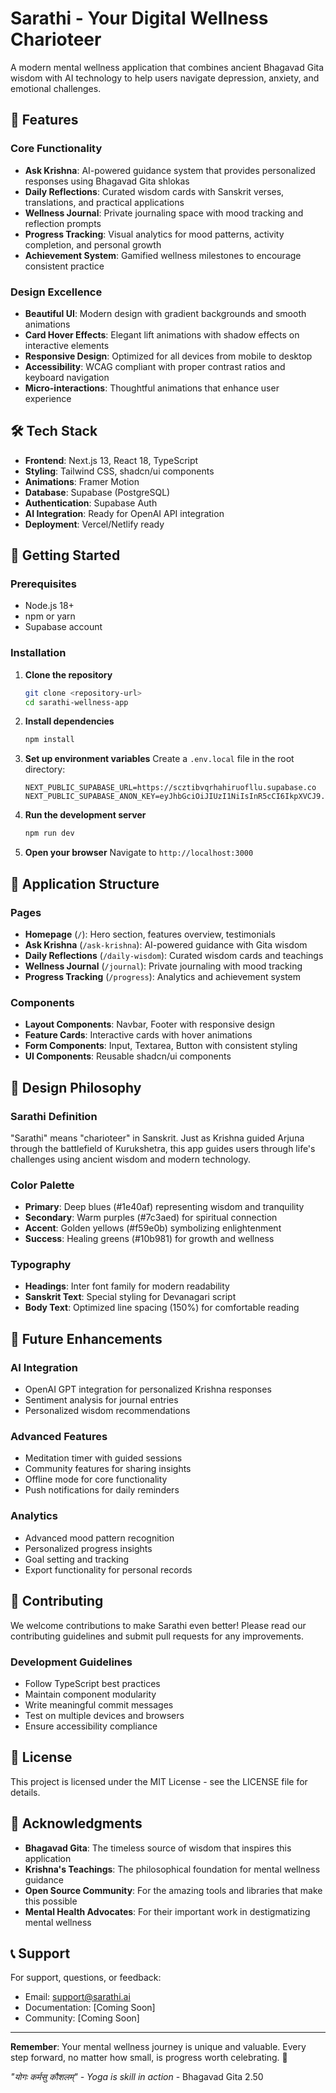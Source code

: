 # Sarathi - Your Digital Wellness Charioteer

A modern mental wellness application that combines ancient Bhagavad Gita wisdom with AI technology to help users navigate depression, anxiety, and emotional challenges.

## 🌟 Features

### Core Functionality
- **Ask Krishna**: AI-powered guidance system that provides personalized responses using Bhagavad Gita shlokas
- **Daily Reflections**: Curated wisdom cards with Sanskrit verses, translations, and practical applications
- **Wellness Journal**: Private journaling space with mood tracking and reflection prompts
- **Progress Tracking**: Visual analytics for mood patterns, activity completion, and personal growth
- **Achievement System**: Gamified wellness milestones to encourage consistent practice

### Design Excellence
- **Beautiful UI**: Modern design with gradient backgrounds and smooth animations
- **Card Hover Effects**: Elegant lift animations with shadow effects on interactive elements
- **Responsive Design**: Optimized for all devices from mobile to desktop
- **Accessibility**: WCAG compliant with proper contrast ratios and keyboard navigation
- **Micro-interactions**: Thoughtful animations that enhance user experience

## 🛠️ Tech Stack

- **Frontend**: Next.js 13, React 18, TypeScript
- **Styling**: Tailwind CSS, shadcn/ui components
- **Animations**: Framer Motion
- **Database**: Supabase (PostgreSQL)
- **Authentication**: Supabase Auth
- **AI Integration**: Ready for OpenAI API integration
- **Deployment**: Vercel/Netlify ready

## 🚀 Getting Started

### Prerequisites
- Node.js 18+ 
- npm or yarn
- Supabase account

### Installation

1. **Clone the repository**
   ```bash
   git clone <repository-url>
   cd sarathi-wellness-app
   ```

2. **Install dependencies**
   ```bash
   npm install
   ```

3. **Set up environment variables**
   Create a `.env.local` file in the root directory:
   ```env
   NEXT_PUBLIC_SUPABASE_URL=https://scztibvqrhahiruofllu.supabase.co
   NEXT_PUBLIC_SUPABASE_ANON_KEY=eyJhbGciOiJIUzI1NiIsInR5cCI6IkpXVCJ9.eyJpc3MiOiJzdXBhYmFzZSIsInJlZiI6InNjenRpYnZxcmhhaGlydW9mbGx1Iiwicm9sZSI6ImFub24iLCJpYXQiOjE3NTMyODc0NDEsImV4cCI6MjA2ODg2MzQ0MX0.EiXCMCdGkKwzj1NV9zpCPqSmLpd6VYxGuF4Yh8_ADFA
   ```

4. **Run the development server**
   ```bash
   npm run dev
   ```

5. **Open your browser**
   Navigate to `http://localhost:3000`

## 📱 Application Structure

### Pages
- **Homepage** (`/`): Hero section, features overview, testimonials
- **Ask Krishna** (`/ask-krishna`): AI-powered guidance with Gita wisdom
- **Daily Reflections** (`/daily-wisdom`): Curated wisdom cards and teachings
- **Wellness Journal** (`/journal`): Private journaling with mood tracking
- **Progress Tracking** (`/progress`): Analytics and achievement system

### Components
- **Layout Components**: Navbar, Footer with responsive design
- **Feature Cards**: Interactive cards with hover animations
- **Form Components**: Input, Textarea, Button with consistent styling
- **UI Components**: Reusable shadcn/ui components

## 🎨 Design Philosophy

### Sarathi Definition
"Sarathi" means "charioteer" in Sanskrit. Just as Krishna guided Arjuna through the battlefield of Kurukshetra, this app guides users through life's challenges using ancient wisdom and modern technology.

### Color Palette
- **Primary**: Deep blues (#1e40af) representing wisdom and tranquility
- **Secondary**: Warm purples (#7c3aed) for spiritual connection
- **Accent**: Golden yellows (#f59e0b) symbolizing enlightenment
- **Success**: Healing greens (#10b981) for growth and wellness

### Typography
- **Headings**: Inter font family for modern readability
- **Sanskrit Text**: Special styling for Devanagari script
- **Body Text**: Optimized line spacing (150%) for comfortable reading

## 🔮 Future Enhancements

### AI Integration
- OpenAI GPT integration for personalized Krishna responses
- Sentiment analysis for journal entries
- Personalized wisdom recommendations

### Advanced Features
- Meditation timer with guided sessions
- Community features for sharing insights
- Offline mode for core functionality
- Push notifications for daily reminders

### Analytics
- Advanced mood pattern recognition
- Personalized progress insights
- Goal setting and tracking
- Export functionality for personal records

## 🤝 Contributing

We welcome contributions to make Sarathi even better! Please read our contributing guidelines and submit pull requests for any improvements.

### Development Guidelines
- Follow TypeScript best practices
- Maintain component modularity
- Write meaningful commit messages
- Test on multiple devices and browsers
- Ensure accessibility compliance

## 📄 License

This project is licensed under the MIT License - see the LICENSE file for details.

## 🙏 Acknowledgments

- **Bhagavad Gita**: The timeless source of wisdom that inspires this application
- **Krishna's Teachings**: The philosophical foundation for mental wellness guidance
- **Open Source Community**: For the amazing tools and libraries that make this possible
- **Mental Health Advocates**: For their important work in destigmatizing mental wellness

## 📞 Support

For support, questions, or feedback:
- Email: support@sarathi.ai
- Documentation: [Coming Soon]
- Community: [Coming Soon]

---

**Remember**: Your mental wellness journey is unique and valuable. Every step forward, no matter how small, is progress worth celebrating. 🌟

*"योगः कर्मसु कौशलम्" - Yoga is skill in action* - Bhagavad Gita 2.50